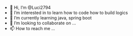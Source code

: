- 👋 Hi, I’m @Luci2794
- 👀 I’m interested in to learn how to code how to build logics
- 🌱 I’m currently learning java, spring boot
- 💞️ I’m looking to collaborate on ...
- 📫 How to reach me ...

<!---
Luci2794/Luci2794 is a ✨ special ✨ repository because its `README.md` (this file) appears on your GitHub profile.
You can click the Preview link to take a look at your changes.
--->
